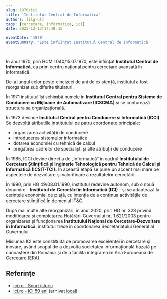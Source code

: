 ```yaml
---
slug: 1970/ici
title: 'Institutul Central de Informatica'
authors: [ilg-ul]
tags: [cercetare, informatica, ici]
date: 2023-12-13T17:48:15

eventDate: '1970'
eventSummary: 'Este înființat Institutul Central de Informatică'

---
```


În anul 1970, prin HCM 1040/15.07.1970, este înființat
**Institutul Central de Informatică**, ca
prim centru național pentru cercetare avansată în informatică.

<!-- truncate -->

De-a lungul celor peste cincizeci de ani de existență,
institutul a fost reorganizat sub diferite titulaturi.

În 1971 institutul își schimbă numele în **Institutul Central pentru
Sisteme de Conducere cu Mijloace de Automatizare (ICSCMA)** și se conturează
structura sa organizațională.

În 1973 devince **Institutul Central pentru Conducere și Informatică (ICCI)**.
Se dezvoltă atribuțiile institutului pe patru coordonate principale:

- organizarea activității de conducere
- introducerea sistemelor informatice
- dotarea economiei cu tehnică de calcul
- pregătirea cadrelor de specialiști și alte atribuții de conducere

În 1985, ICCI devine direcția de „Informatică” în cadrul
**Institutului de Cercetare Științifică și Inginerie Tehnologică pentru
Tehnică de Calcul și Informatică (ICSIT-TCI)**. În această etapă se
pune un accent mai mare pe aspectele de dezvoltare și valorificare a rezultatelor cercetării.

În 1990, prin HG 49/08.01.1990,
institutul redevine autonom, sub o nouă denumire - **Institutul
de Cercetări în Informatică (ICI)** - și se adaptează la cerințele economiei de piață, cu intenția de a continua activitățile de cercetare științifică în domeniul IT&C.

După mai multe alte reorganizări,
în anul 2020, prin HG nr. 328 privind modificarea și completarea Hotărârii
Guvernului nr. 1.621/2003 pentru organizarea și funcționarea **Institutului Național de
Cercetare-Dezvoltare în Informatică**, institutul trece în coordonarea Secretariatului
General al Guvernului.

Misiunea ICI este constituită de promovarea excelenţei în cercetare şi inovare, având
scopul de a dezvolta societatea informațională bazată pe cunoaştere din România şi
de a facilita integrarea în Aria Europeană de Cercetare (ERA)

## Referințe

- [ici.ro - Scurt istoric](https://www.ici.ro/ro/istoric/)
- [ici.ro - ICI 50 ani](https://www.ici.ro/documents/24/ICI_Bucuresti-50_ani_tdHL8av.pdf) (arhivat [local](https://cronica-it.github.io/arhiva/))

